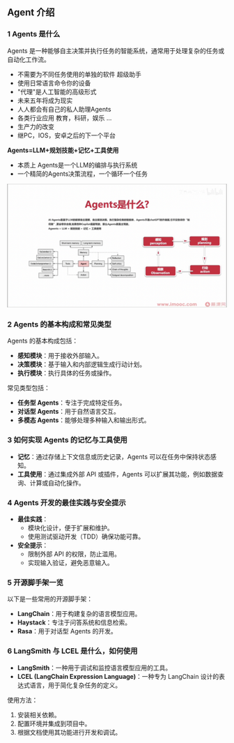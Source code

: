 ## Agent 介绍
### 1 Agents 是什么
Agents 是一种能够自主决策并执行任务的智能系统，通常用于处理复杂的任务或自动化工作流。
- 不需要为不同任务使用的单独的软件  超级助手
- 使用日常语言命令你的设备
- "代理"是人工智能的高级形式
- 未来五年将成为现实
- 人人都会有自己的私人助理Agents
- 各类行业应用 教育，科研，娱乐 ...
- 生产力的改变
- 继PC，IOS，安卓之后的下一个平台

**Agents=LLM+规划技能+记忆+工具使用**
 - 本质上 Agents是一个LLM的编排与执行系统
 - 一个精简的Agents决策流程，一个循环一个任务

![Agent](pngs/什么是agent.png)

### 2 Agents 的基本构成和常见类型
Agents 的基本构成包括：
- **感知模块**：用于接收外部输入。
- **决策模块**：基于输入和内部逻辑生成行动计划。
- **执行模块**：执行具体的任务或操作。

常见类型包括：
- **任务型 Agents**：专注于完成特定任务。
- **对话型 Agents**：用于自然语言交互。
- **多模态 Agents**：能够处理多种输入和输出形式。

### 3 如何实现 Agents 的记忆与工具使用
- **记忆**：通过存储上下文信息或历史记录，Agents 可以在任务中保持状态感知。
- **工具使用**：通过集成外部 API 或插件，Agents 可以扩展其功能，例如数据查询、计算或自动化操作。

### 4 Agents 开发的最佳实践与安全提示
- **最佳实践**：
  - 模块化设计，便于扩展和维护。
  - 使用测试驱动开发（TDD）确保功能可靠。
- **安全提示**：
  - 限制外部 API 的权限，防止滥用。
  - 实现输入验证，避免恶意输入。

### 5 开源脚手架一览
以下是一些常用的开源脚手架：
- **LangChain**：用于构建复杂的语言模型应用。
- **Haystack**：专注于问答系统和信息检索。
- **Rasa**：用于对话型 Agents 的开发。

### 6 LangSmith 与 LCEL 是什么，如何使用
- **LangSmith**：一种用于调试和监控语言模型应用的工具。
- **LCEL (LangChain Expression Language)**：一种专为 LangChain 设计的表达式语言，用于简化复杂任务的定义。

使用方法：
1. 安装相关依赖。
2. 配置环境并集成到项目中。
3. 根据文档使用其功能进行开发和调试。
